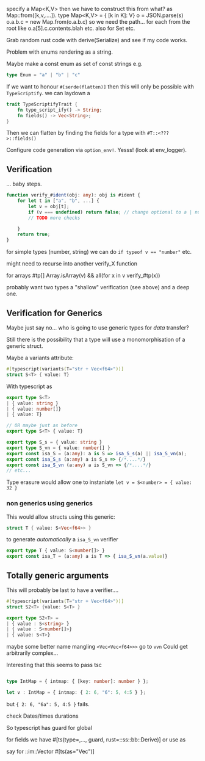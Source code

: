 
specify a Map<K,V> then we have to construct this from
what? as Map::from([k,v,....]). type Map<K,V> = { [k in K]: V}
o = JSON.parse(s)
o.a.b.c = new Map.from(o.a.b.c)
so we need the path... for each from the root
like o.a[5].c.contents.blah etc.
also for Set etc.


Grab random rust code with derive(Serialize) and see if my code works.

Problem with enums rendering as a string.

Maybe make a const enum as set of const strings e.g.

```typescript
type Enum = "a" | "b" | "c"
```


If we want to honour `#[serde(flatten)]` then this will only be possible
with `TypeScriptify`. we can laydown a

```rust
trait TypeScriptifyTrait {
    fn type_script_ify() -> String;
    fn fields() -> Vec<String>;
}
```

Then we can flatten by finding the fields for a type with `#T::<???>::fields()`


Configure code generation via `option_env!`. Yesss! (look at env_logger).


## Verification

... baby steps. 

```typescript
function verify_#ident(obj: any): obj is #ident {
    for let t in ["a", "b", ...] {
        let v = obj[t];
        if (v === undefined) return false; // change optional to a | null
        // TODO more checks

    }
    return true;
}
```

for simple types (number, string) we can do `if typeof v == "number"` etc.

might need to recurse into another verify_X function

for arrays #tp[]  Array.isArray(v) && all(for x in v verify_#tp(x))

probably want two types a "shallow" verification (see above) and a deep one.


## Verification for Generics

Maybe just say no... who is going to use generic types for *data* transfer?

Still there is the possibility that a type will use a monomorphisation of a generic
struct.

Maybe a variants attribute:

```rust
#[typescript(variants(T="str + Vec<f64>"))]
struct S<T> { value: T}
```
With typescript as

```typescript
export type S<T>
| { value: string }
| { value: number[]}
| { value: T}

// OR maybe just as before
export type S<T> { value: T}

export type S_s = { value: string }
export type S_vn = { value: number[] }
export const isa_S = (a:any): a is S => isa_S_s(a) || isa_S_vn(a);
export const isa_S_s (a:any) a is S_s => {/*....*/}
export const isa_S_vn (a:any) a is S_vn => {/*....*/}
// etc...
```
Type erasure would allow one to instaniate `let v = S<number> = { value: 32 }`

### non generics using generics

This would allow structs using this generic:
```rust
struct T { value: S<Vec<f64>> }
```

to generate *automatically* a `isa_S_vn` verifier

```typescript
export type T { value: S<number[]> }
export const isa_T = (a:any) a is T => { isa_S_vn(a.value)}
```

## Totally generic arguments 

This will probably be last to have a verifier....

```rust
#[typescript(variants(T="str + Vec<f64>"))]
struct S2<T> {value: S<T> }
```
```typescript
export type S2<T> =
| { value : S<string> }
| { value : S<number[]>}
| { value: S<T>}
```

maybe some better name mangling `<Vec<Vec<f64>>>` go to `vvn` Could get
arbitrarily complex...


Interesting that this seems to pass tsc

```typescript

type IntMap = { intmap: { [key: number]: number } };

let v : IntMap = { intmap: { 2: 6, "6": 5, 4:5 } };
```
but `{ 2: 6, "6a": 5, 4:5 }` fails.


check Dates/times durations



So typescript has guard for global

for fields we have #[ts(type=,..., guard, rust=::ss::bb::Derive)] or use as

say for ::im::Vector #[ts(as="Vec")]